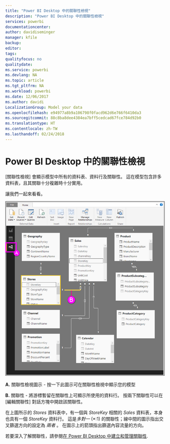 ```yaml
---
title: "Power BI Desktop 中的關聯性檢視"
description: "Power BI Desktop 中的關聯性檢視"
services: powerbi
documentationcenter: 
author: davidiseminger
manager: kfile
backup: 
editor: 
tags: 
qualityfocus: no
qualitydate: 
ms.service: powerbi
ms.devlang: NA
ms.topic: article
ms.tgt_pltfrm: NA
ms.workload: powerbi
ms.date: 12/06/2017
ms.author: davidi
LocalizationGroup: Model your data
ms.openlocfilehash: e94977a8b9a106798f0facd962d6e766f6410da3
ms.sourcegitcommit: 88c8ba8dee4384ea7bff5cedcad67fce784d92b0
ms.translationtype: HT
ms.contentlocale: zh-TW
ms.lasthandoff: 02/24/2018
---
```

# <a name="relationship-view-in-power-bi-desktop"></a>Power BI Desktop 中的關聯性檢視
[關聯性檢視] 會顯示模型中所有的資料表、資料行及關聯性。 這在模型包含許多資料表，且其關聯十分複雜時十分實用。

讓我們一起來看看。

![](media/desktop-relationship-view/relationshipview_fullscreen.png)

**A.**  關聯性檢視圖示 - 按一下此圖示可在關聯性檢視中顯示您的模型

**B.** 關聯性 - 將游標暫留在關聯性上可顯示所使用的資料行。 按兩下關聯性可以在 [編輯關聯性] 對話方塊中開啟該關聯性。 

在上圖所示的 *Stores* 資料表中，有一個與 *StoreKey* 相關的 *Sales* 資料表，本身也具有一個 *StoreKey* 資料行。 這是*多對一* (\*:1) 的關聯性；線中間的圖示指出交叉篩選方向的設定為 *兩者* 。 在圖示上的箭頭指出篩選內容流量的方向。

若要深入了解關聯性，請參閱[在 Power BI Desktop 中建立和管理關聯性](desktop-create-and-manage-relationships.md).

